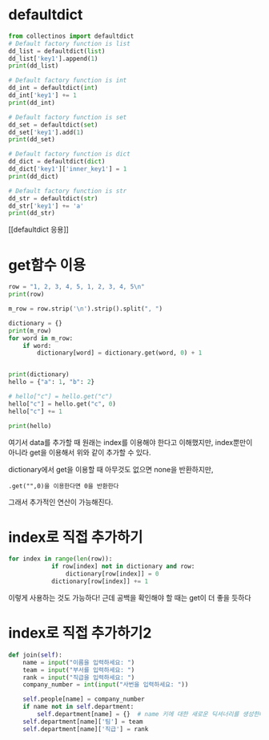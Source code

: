 # defaultdict
```python
from collectinos import defaultdict
# Default factory function is list
dd_list = defaultdict(list)
dd_list['key1'].append(1)
print(dd_list)

# Default factory function is int
dd_int = defaultdict(int)
dd_int['key1'] += 1
print(dd_int)

# Default factory function is set
dd_set = defaultdict(set)
dd_set['key1'].add(1)
print(dd_set)

# Default factory function is dict
dd_dict = defaultdict(dict)
dd_dict['key1']['inner_key1'] = 1
print(dd_dict)

# Default factory function is str
dd_str = defaultdict(str)
dd_str['key1'] += 'a'
print(dd_str)

```
[[defaultdict 응용]]

# get함수 이용

```python
row = "1, 2, 3, 4, 5, 1, 2, 3, 4, 5\n"
print(row)

m_row = row.strip('\n').strip().split(", ")

dictionary = {}
print(m_row)
for word in m_row:
    if word:
        dictionary[word] = dictionary.get(word, 0) + 1


print(dictionary)
hello = {"a": 1, "b": 2}

# hello["c"] = hello.get("c")
hello["c"] = hello.get("c", 0)
hello["c"] += 1

print(hello)
```

여기서 data를 추가할 때 원래는 index를 이용해야 한다고 이해했지만, index뿐만이 아니라 get을 이용해서 위와 같이 추가할 수 있다.

dictionary에서 get을 이용할 때 아무것도 없으면 none을 반환하지만,

	.get("",0)을 이용한다면 0을 반환한다
그래서 추가적인 연산이 가능해진다.

# index로 직접 추가하기

```python
for index in range(len(row)):
            if row[index] not in dictionary and row:
                dictionary[row[index]] = 0
            dictionary[row[index]] += 1
```

이렇게 사용하는 것도 가능하다! 근데 공백을 확인해야 할 때는 get이 더 좋을 듯하다

# index로 직접 추가하기2

```python
def join(self):
    name = input("이름을 입력하세요: ")
    team = input("부서를 입력하세요: ")
    rank = input("직급을 입력하세요: ")
    company_number = int(input("사번을 입력하세요: "))

    self.people[name] = company_number
    if name not in self.department:
        self.department[name] = {}  # name 키에 대한 새로운 딕셔너리를 생성한다.
    self.department[name]['팀'] = team
    self.department[name]['직급'] = rank
```
